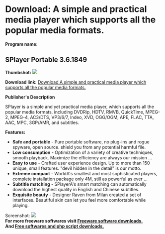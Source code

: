 # Download: A simple and practical media player which supports all the popular media formats.

**Program name:**

## SPlayer Portable 3.6.1849

  
**Thumbshot:** ![](http://www.freewarefiles.com/screenshot/splayer_3_md.jpg)   
  
**Download link:** [Download A simple and practical media player which supports all the popular media formats.](http://freesoftwares.boysofts.com/SPlayer-Portable_program_53810.html)  
  


**Publisher's Description**  
  


SPlayer is a simple and yet practical media player, which supports all the popular media formats, including DVDRip, HDTV, RMVB, QuickTime, MPEG-2, MPEG-4, AC3/DTS, VP3/6/7, Indeo, XVD, OGG/OGM, APE, FLAC, TTA, AAC, MPC, 3GP/AMR, and subtitles. 

**Features:**

  * **Safe and portable** \- Pure portable software, no plug-ins and rogue spyware, open source. shield you from any potential harmful file. 
  * **Low consumption** \- Optimization of a variety of creative techniques, smooth playback. Maximize the efficiency are always our mission ... 
  * **Easy to use** \- Crafted user experience design. Up to more than 150 unique, small features. "devil hidden in the detail" is our motto. 
  * **Extreme compact** \- WorldA's smallest and most sophisticated players, complete installation package only 4M, still as powerful as ever ... 
  * **Subtitle matching** \- SPlayerA's smart matching can automatically download the highest quality in English and Chinese subtitles. 
  * **Exquisite beauty** \- Designer Raven from Milan created a set of interfaces. Beautiful skin can let you feel more comfortable while playing. 

  
  
Screenshot: ![](http://www.freewarefiles.com/screenshot/splayer_3.jpg)   
**For more freeware softwares visit [Freeware software downloads.](http://freesoftwares.boysofts.com/)**   
**And [Free softwares and php script downloads.](http://www.boysofts.com/)**
